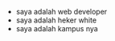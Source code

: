 <ul>
<li>saya adalah web developer</li>
<li>saya adalah heker white</li>
<li>saya adalah kampus nya</li>
</ul>
